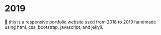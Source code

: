 # 2019
💼 this is a responsive portfolio website used from 2018 to 2019 handmade using html, css, bootstrap, javascript, and jekyll. 
